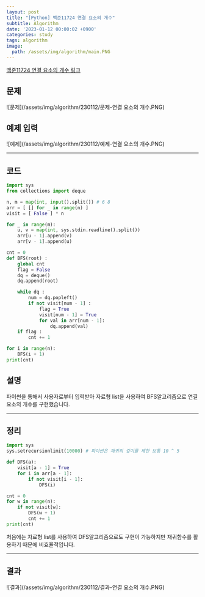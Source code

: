 ```yaml
---
layout: post
title: "[Python] 백준11724 연결 요소의 개수"
subtitle: Algorithm
date: '2023-01-12 00:00:02 +0900'
categories: study
tags: algorithm
image:
  path: /assets/img/algorithm/main.PNG
---
```


[백준11724 연결 요소의 개수 링크](https://www.acmicpc.net/problem/11724)

<!--more-->

## 문제
![문제](/assets/img/algorithm/230112/문제-연결 요소의 개수.PNG)

## 예제 입력
![예제](/assets/img/algorithm/230112/예제-연결 요소의 개수.PNG)

---

## 코드
```Python
import sys
from collections import deque

n, m = map(int, input().split()) # 6 8
arr = [ [] for _ in range(n) ]
visit = [ False ] * n

for _ in range(m):
    u, v = map(int, sys.stdin.readline().split())
    arr[u - 1].append(v)
    arr[v - 1].append(u)

cnt = 0
def BFS(root) :
    global cnt
    flag = False
    dq = deque()
    dq.append(root)

    while dq :
        num = dq.popleft()
        if not visit[num - 1] :
            flag = True
            visit[num - 1] = True
            for val in arr[num - 1]:
                dq.append(val)
    if flag :
        cnt += 1

for i in range(n):
    BFS(i + 1)
print(cnt)
```
## 설명
파이썬을 통해서 사용자로부터 입력받아 자료형 list을 사용하여 BFS알고리즘으로 연결 요소의 개수를 구현했습니다. <br>

---

## 정리
```Python
import sys
sys.setrecursionlimit(10000) # 파이썬은 재귀의 깊이를 제한 보통 10 ^ 5

def DFS(a):
    visit[a - 1] = True 
    for i in arr[a - 1]:
        if not visit[i - 1]:
            DFS(i)

cnt = 0
for w in range(n):
    if not visit[w]:
        DFS(w + 1)
        cnt += 1
print(cnt)
```
처음에는 자료형 list를 사용하여 DFS알고리즘으로도 구현이 가능하지만 재귀함수를 활용하기 때문에 비효율적입니다. <br>

---

## 결과
![결과](/assets/img/algorithm/230112/결과-연결 요소의 개수.PNG)